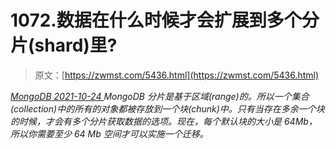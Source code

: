 <!--yml
category: 未分类
date: 0001-01-01 00:00:00
-->

# 1072.数据在什么时候才会扩展到多个分片(shard)里?

> 原文：[https://zwmst.com/5436.html](https://zwmst.com/5436.html)

   [ *MongoDB* ](https://zwmst.com/mongodb)*[ <time datetime="2021-10-25T00:53:25+08:00"> 2021-10-24 </time> ](https://zwmst.com/5436.html)  MongoDB 分片是基于区域(range)的。所以一个集合(collection)中的所有的对象都被存放到一个块(chunk)中。只有当存在多余一个块的时候，才会有多个分片获取数据的选项。现在，每个默认块的大小是 64Mb，所以你需要至少 64 Mb 空间才可以实施一个迁移。*